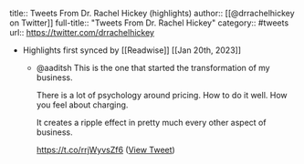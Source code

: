 title:: Tweets From Dr. Rachel Hickey (highlights)
author:: [[@drrachelhickey on Twitter]]
full-title:: "Tweets From Dr. Rachel Hickey"
category:: #tweets
url:: https://twitter.com/drrachelhickey

- Highlights first synced by [[Readwise]] [[Jan 20th, 2023]]
	- @aaditsh This is the one that started the transformation of my business. 
	  
	  There is a lot of psychology around pricing. How to do it well. How you feel about charging. 
	  
	  It creates a ripple effect in pretty much every other aspect of business.
	  
	  https://t.co/rrjWyvsZf6 ([View Tweet](https://twitter.com/drrachelhickey/status/1616093023947063296))